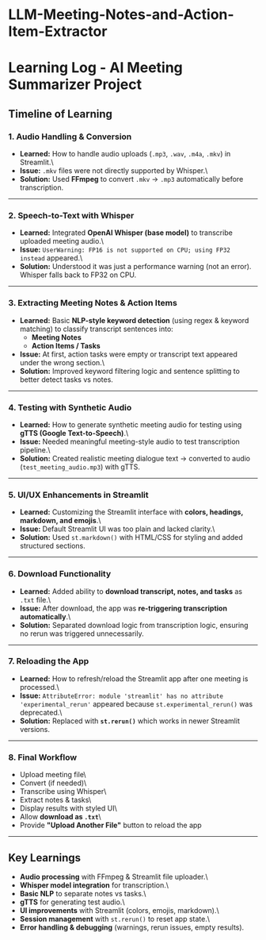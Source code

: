 # LLM-Meeting-Notes-and-Action-Item-Extractor
# Learning Log - AI Meeting Summarizer Project

## Timeline of Learning

### 1. **Audio Handling & Conversion**

-   **Learned:** How to handle audio uploads (`.mp3`, `.wav`, `.m4a`,
    `.mkv`) in Streamlit.\
-   **Issue:** `.mkv` files were not directly supported by Whisper.\
-   **Solution:** Used **FFmpeg** to convert `.mkv` → `.mp3`
    automatically before transcription.

------------------------------------------------------------------------

### 2. **Speech-to-Text with Whisper**

-   **Learned:** Integrated **OpenAI Whisper (base model)** to
    transcribe uploaded meeting audio.\
-   **Issue:**
    `UserWarning: FP16 is not supported on CPU; using FP32 instead`
    appeared.\
-   **Solution:** Understood it was just a performance warning (not an
    error). Whisper falls back to FP32 on CPU.

------------------------------------------------------------------------

### 3. **Extracting Meeting Notes & Action Items**

-   **Learned:** Basic **NLP-style keyword detection** (using regex &
    keyword matching) to classify transcript sentences into:
    -   **Meeting Notes**
    -   **Action Items / Tasks**
-   **Issue:** At first, action tasks were empty or transcript text
    appeared under the wrong section.\
-   **Solution:** Improved keyword filtering logic and sentence
    splitting to better detect tasks vs notes.

------------------------------------------------------------------------

### 4. **Testing with Synthetic Audio**

-   **Learned:** How to generate synthetic meeting audio for testing
    using **gTTS (Google Text-to-Speech)**.\
-   **Issue:** Needed meaningful meeting-style audio to test
    transcription pipeline.\
-   **Solution:** Created realistic meeting dialogue text → converted to
    audio (`test_meeting_audio.mp3`) with gTTS.

------------------------------------------------------------------------

### 5. **UI/UX Enhancements in Streamlit**

-   **Learned:** Customizing the Streamlit interface with **colors,
    headings, markdown, and emojis**.\
-   **Issue:** Default Streamlit UI was too plain and lacked clarity.\
-   **Solution:** Used `st.markdown()` with HTML/CSS for styling and
    added structured sections.

------------------------------------------------------------------------

### 6. **Download Functionality**

-   **Learned:** Added ability to **download transcript, notes, and
    tasks** as `.txt` file.\
-   **Issue:** After download, the app was **re-triggering transcription
    automatically**.\
-   **Solution:** Separated download logic from transcription logic,
    ensuring no rerun was triggered unnecessarily.

------------------------------------------------------------------------

### 7. **Reloading the App**

-   **Learned:** How to refresh/reload the Streamlit app after one
    meeting is processed.\
-   **Issue:**
    `AttributeError: module 'streamlit' has no attribute 'experimental_rerun'`
    appeared because `st.experimental_rerun()` was deprecated.\
-   **Solution:** Replaced with **`st.rerun()`** which works in newer
    Streamlit versions.

------------------------------------------------------------------------

### 8. **Final Workflow**

-   Upload meeting file\
-   Convert (if needed)\
-   Transcribe using Whisper\
-   Extract notes & tasks\
-   Display results with styled UI\
-   Allow **download as `.txt`**\
-   Provide **"Upload Another File"** button to reload the app

------------------------------------------------------------------------

## Key Learnings

-   **Audio processing** with FFmpeg & Streamlit file uploader.\
-   **Whisper model integration** for transcription.\
-   **Basic NLP** to separate notes vs tasks.\
-   **gTTS** for generating test audio.\
-   **UI improvements** with Streamlit (colors, emojis, markdown).\
-   **Session management** with `st.rerun()` to reset app state.\
-   **Error handling & debugging** (warnings, rerun issues, empty
    results).

